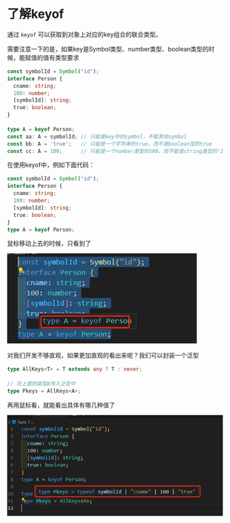 # 了解keyof

通过 `keyof` 可以获取到对象上对应的key组合的联合类型。

需要注意一下的是，如果key是Symbol类型、number类型、boolean类型的时候，能赋值的值有类型要求

```ts
const symbolId = Symbol("id");
interface Person {
  cname: string;
  100: number;
  [symbolId]: string;
  true: boolean;
}

type A = keyof Person;
const aa: A = symbolId; // 只能是key中的symbol，不能其他symbol
const bb: A = 'true';   // 只能是一个字符串的true，而不是boolean型的true
const cc: A = 100;      // 只能是一个number类型的100，而不能是string类型的'100'
```

在使用keyof中，例如下面代码：

```ts
const symbolId = Symbol("id");
interface Person {
  cname: string;
  100: number;
  [symbolId]: string;
  true: boolean;
}
type A = keyof Person;
```

鼠标移动上去的时候，只看到了

![keyof](./img/key-mouse.png)

对我们开发不够直观，如果更加直观的看出来呢？我们可以封装一个泛型

```ts
type AllKeys<T> = T extends any ? T : never;

// 将上面的类型A传入泛型中
type Pkeys = AllKeys<A>;
```

再用鼠标看，就能看出具体有哪几种值了

![key-mouse-2.png](./img/key-mouse-2.png)
